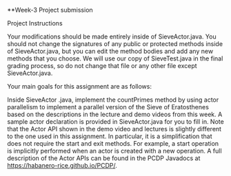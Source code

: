**Week-3 Project submission

Project Instructions

Your modifications should be made entirely inside of SieveActor.java. You should not change the signatures of any public or protected methods inside of SieveActor.java, but you can edit the method bodies and add any new methods that you choose. We will use our copy of SieveTest.java in the final grading process, so do not change that file or any other file except SieveActor.java.

Your main goals for this assignment are as follows:

Inside SieveActor .java, implement the countPrimes method by using actor parallelism to implement a parallel version of the Sieve of Eratosthenes based on the descriptions in the lecture and demo videos from this week. A sample actor declaration is provided in SieveActor.java for you to fill in. Note that the Actor API shown in the demo video and lectures is slightly different to the one used in this assignment. In particular, it is a simplification that does not require the start and exit methods. For example, a start operation is implicitly performed when an actor is created with a new operation. A full description of the Actor APIs can be found in the PCDP Javadocs at https://habanero-rice.github.io/PCDP/.
